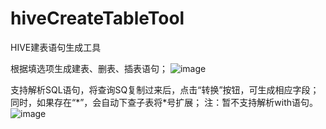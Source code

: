 # hiveCreateTableTool
HIVE建表语句生成工具

根据填选项生成建表、删表、插表语句；
![image](https://user-images.githubusercontent.com/44423151/211314932-573cffe1-444a-44fb-b074-839d91fdacb1.png)

支持解析SQL语句，将查询SQ复制过来后，点击“转换”按钮，可生成相应字段；同时，如果存在“\*”，会自动下查子表将\*号扩展；
注：暂不支持解析with语句。
![image](https://user-images.githubusercontent.com/44423151/211315141-79763f22-f287-4570-83d5-543e1e3c0bd9.png)
